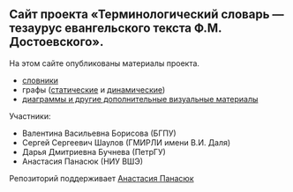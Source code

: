 ## Сайт проекта «Терминологический словарь — тезаурус евангельского текста Ф.М. Достоевского».
На этом сайте опубликованы материалы проекта.
- [словники](https://thesaurus-dostoevsky.github.io/slovniki)
- графы ([статические](https://thesaurus-dostoevsky.github.io/static-graphs) и [динамические](https://thesaurus-dostoevsky.github.io/graphs))
- [диаграммы и другие дополнительные визуальные материалы](https://thesaurus-dostoevsky.github.io/additional_charts)

Участники:
- Валентина Васильевна Борисова (БГПУ)
- Сергей Сергеевич Шаулов (ГМИРЛИ имени В.И. Даля)
- Дарья Дмитриевна Бучнева (ПетрГУ)
- Анастасия Панасюк (НИУ ВШЭ)

Репозиторий поддерживает [Анастасия Панасюк](https://github.com/mjolnika)
